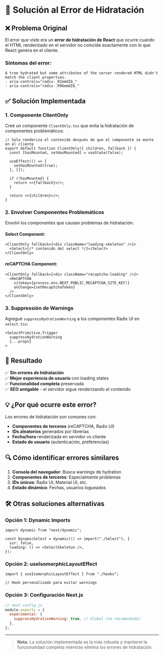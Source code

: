 # 🔧 Solución al Error de Hidratación

## ❌ Problema Original

El error que viste era un **error de hidratación de React** que ocurre cuando el HTML renderizado en el servidor no coincide exactamente con lo que React genera en el cliente.

### Síntomas del error:

```
A tree hydrated but some attributes of the server rendered HTML didn't match the client properties.
- aria-controls="radix-_R2emdIb_"
- aria-controls="radix-_R96emdIb_"
```

## ✅ Solución Implementada

### 1. **Componente ClientOnly**

Creé un componente `ClientOnly.tsx` que evita la hidratación de componentes problemáticos:

```tsx
// Solo renderiza el contenido después de que el componente se monte en el cliente
export default function ClientOnly({ children, fallback }) {
  const [hasMounted, setHasMounted] = useState(false);

  useEffect(() => {
    setHasMounted(true);
  }, []);

  if (!hasMounted) {
    return <>{fallback}</>;
  }

  return <>{children}</>;
}
```

### 2. **Envolver Componentes Problemáticos**

Envolví los componentes que causan problemas de hidratación:

#### Select Component:

```tsx
<ClientOnly fallback={<div className="loading-skeleton" />}>
  <Select>{/* contenido del select */}</Select>
</ClientOnly>
```

#### reCAPTCHA Component:

```tsx
<ClientOnly fallback={<div className="recaptcha-loading" />}>
  <ReCAPTCHA
    sitekey={process.env.NEXT_PUBLIC_RECAPTCHA_SITE_KEY!}
    onChange={setRecaptchaToken}
  />
</ClientOnly>
```

### 3. **Suppressión de Warnings**

Agregué `suppressHydrationWarning` a los componentes Radix UI en `select.tsx`:

```tsx
<SelectPrimitive.Trigger
  suppressHydrationWarning
  {...props}
>
```

## 🚀 Resultado

✅ **Sin errores de hidratación**  
✅ **Mejor experiencia de usuario** con loading states  
✅ **Funcionalidad completa** preservada  
✅ **SEO amigable** - el servidor sigue renderizando el contenido

## 💡 ¿Por qué ocurre este error?

Los errores de hidratación son comunes con:

- **Componentes de terceros** (reCAPTCHA, Radix UI)
- **IDs aleatorios** generados por librerías
- **Fecha/hora** renderizada en servidor vs cliente
- **Estado de usuario** (autenticación, preferencias)

## 🔍 Cómo identificar errores similares

1. **Consola del navegador**: Busca warnings de hydration
2. **Componentes de terceros**: Especialmente problemas
3. **IDs únicos**: Radix UI, Material UI, etc.
4. **Estado dinámico**: Fechas, usuarios logueados

## 🛠️ Otras soluciones alternativas

### Opción 1: Dynamic Imports

```tsx
import dynamic from "next/dynamic";

const DynamicSelect = dynamic(() => import("./Select"), {
  ssr: false,
  loading: () => <SelectSkeleton />,
});
```

### Opción 2: useIsomorphicLayoutEffect

```tsx
import { useIsomorphicLayoutEffect } from "./hooks";

// Hook personalizado para evitar warnings
```

### Opción 3: Configuración Next.js

```js
// next.config.js
module.exports = {
  experimental: {
    suppressHydrationWarning: true, // Global (no recomendado)
  },
};
```

---

> **Nota**: La solución implementada es la más robusta y mantiene la funcionalidad completa mientras elimina los errores de hidratación.
